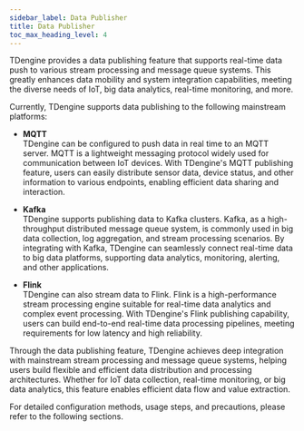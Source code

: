 ```yaml
---
sidebar_label: Data Publisher
title: Data Publisher
toc_max_heading_level: 4
---
```


TDengine provides a data publishing feature that supports real-time data push to various stream processing and message queue systems. This greatly enhances data mobility and system integration capabilities, meeting the diverse needs of IoT, big data analytics, real-time monitoring, and more.

Currently, TDengine supports data publishing to the following mainstream platforms:

- **MQTT**  
   TDengine can be configured to push data in real time to an MQTT server. MQTT is a lightweight messaging protocol widely used for communication between IoT devices. With TDengine's MQTT publishing feature, users can easily distribute sensor data, device status, and other information to various endpoints, enabling efficient data sharing and interaction.

- **Kafka**  
   TDengine supports publishing data to Kafka clusters. Kafka, as a high-throughput distributed message queue system, is commonly used in big data collection, log aggregation, and stream processing scenarios. By integrating with Kafka, TDengine can seamlessly connect real-time data to big data platforms, supporting data analytics, monitoring, alerting, and other applications.

- **Flink**  
   TDengine can also stream data to Flink. Flink is a high-performance stream processing engine suitable for real-time data analytics and complex event processing. With TDengine's Flink publishing capability, users can build end-to-end real-time data processing pipelines, meeting requirements for low latency and high reliability.

Through the data publishing feature, TDengine achieves deep integration with mainstream stream processing and message queue systems, helping users build flexible and efficient data distribution and processing architectures. Whether for IoT data collection, real-time monitoring, or big data analytics, this feature enables efficient data flow and value extraction.

For detailed configuration methods, usage steps, and precautions, please refer to the following sections.
